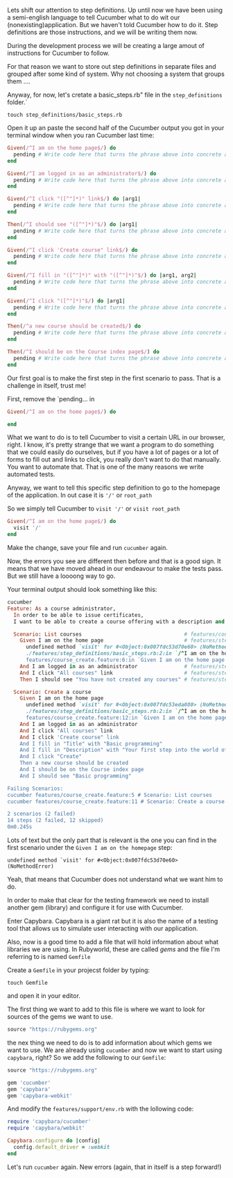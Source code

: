 Lets shift our attention to step definitions. Up until now we have been using a semi-english language to tell Cucumber what to do wit our (nonexisting)application.
But we haven't told Cucumber how to do it. Step definitions are those instructions, and we will be writing them now.

During the development process we will be creating a large amout of instructions for Cucumber to follow.

For that reason we want to store out step definitions in separate files and grouped after some kind of system. Why not choosing a system that groups them ....

Anyway, for now, let's cretate a basic_steps.rb" file in the `step_definitions` folder.`

```
touch step_definitions/basic_steps.rb
```

Open it up an paste the second half of the Cucumber output you got in your terminal window when you ran Cucumber last time:

```ruby
Given(/^I am on the home page$/) do
  pending # Write code here that turns the phrase above into concrete actions
end

Given(/^I am logged in as an administrator$/) do
  pending # Write code here that turns the phrase above into concrete actions
end

Given(/^I click "([^"]*)" link$/) do |arg1|
  pending # Write code here that turns the phrase above into concrete actions
end

Then(/^I should see "([^"]*)"$/) do |arg1|
  pending # Write code here that turns the phrase above into concrete actions
end

Given(/^I click 'Create course" link$/) do
  pending # Write code here that turns the phrase above into concrete actions
end

Given(/^I fill in "([^"]*)" with "([^"]*)"$/) do |arg1, arg2|
  pending # Write code here that turns the phrase above into concrete actions
end

Given(/^I click "([^"]*)"$/) do |arg1|
  pending # Write code here that turns the phrase above into concrete actions
end

Then(/^a new course should be created$/) do
  pending # Write code here that turns the phrase above into concrete actions
end

Then(/^I should be on the Course index page$/) do
  pending # Write code here that turns the phrase above into concrete actions
end
```

Our first goal is to make the first step in the first scenario to pass. That is a challenge in itself, trust me!

First, remove the `pending... in
```ruby
Given(/^I am on the home page$/) do

end
```

What we want to do is to tell Cucumber to visit a certain URL in our browser, right.
I know, it's pretty strange that we want a program to do something that we could easily do ourselves,
 but if you have a lot of pages or a lot of forms to fill out and links to click, you really don't want
 to do that manually. You want to automate that. That is one of the many reasons we write automated tests.

Anyway, we want to tell this specific step definition to go to the homepage of the application. In out case it is `'/'` or `root_path`

So we simply tell Cucumber to `visit '/'` or `visit root_path`

```ruby
Given(/^I am on the home page$/) do
  visit '/'
end
```

Make the change, save your file and run `cucumber` again.

Now, the errors you see are different then before and that is a good sign. It means that we have moved ahead in our endeavour to make the tests pass. But we still have a loooong way to go.

Your terminal output should look something like this:

```ruby
cucumber
Feature: As a course administrator,
  In order to be able to issue certificates,
  I want to be able to create a course offering with a description and multiple delivery dates

  Scenario: List courses                                 # features/course_create.feature:5
    Given I am on the home page                          # features/step_definitions/basic_steps.rb:1
      undefined method `visit' for #<Object:0x007fdc53d70e60> (NoMethodError)
      ./features/step_definitions/basic_steps.rb:2:in `/^I am on the home page$/'
      features/course_create.feature:6:in `Given I am on the home page'
    And I am logged in as an administrator               # features/step_definitions/basic_steps.rb:5
    And I click "All courses" link                       # features/step_definitions/basic_steps.rb:9
    Then I should see "You have not created any courses" # features/step_definitions/basic_steps.rb:13

  Scenario: Create a course                                                          # features/course_create.feature:11
    Given I am on the home page                                                      # features/step_definitions/basic_steps.rb:1
      undefined method `visit' for #<Object:0x007fdc53eda080> (NoMethodError)
      ./features/step_definitions/basic_steps.rb:2:in `/^I am on the home page$/'
      features/course_create.feature:12:in `Given I am on the home page'
    And I am logged in as an administrator                                           # features/step_definitions/basic_steps.rb:5
    And I click "All courses" link                                                   # features/step_definitions/basic_steps.rb:9
    And I click 'Create course" link                                                 # features/step_definitions/basic_steps.rb:17
    And I fill in "Title" with "Basic programming"                                   # features/step_definitions/basic_steps.rb:21
    And I fill in "Description" with "Your first step into the world of programming" # features/step_definitions/basic_steps.rb:21
    And I click "Create"                                                             # features/step_definitions/basic_steps.rb:25
    Then a new course should be created                                              # features/step_definitions/basic_steps.rb:29
    And I should be on the Course index page                                         # features/step_definitions/basic_steps.rb:33
    And I should see "Basic programming"                                             # features/step_definitions/basic_steps.rb:13

Failing Scenarios:
cucumber features/course_create.feature:5 # Scenario: List courses
cucumber features/course_create.feature:11 # Scenario: Create a course

2 scenarios (2 failed)
14 steps (2 failed, 12 skipped)
0m0.245s
```
Lots of text but the only part that is relevant is the one you can find in the first scenario under the `Given I am on the homepage` step:
```
undefined method `visit' for #<Object:0x007fdc53d70e60> (NoMethodError)
```

Yeah, that means that Cucumber does not understand what we want him to do.

In order to make that clear for the testing framework we need to install another gem (library) and configure it for use with Cucumber.

Enter Capybara. Capybara is a giant rat but it is also the name of a testing tool that allows us to simulate user interacting with our application.

Also, now is a good time to add a file that will hold information about what libraries we are using. In Rubyworld, these are called *gems* and the file I'm referring to is named `Gemfile`

Create a `Gemfile` in your projecst folder by typing:

```
touch Gemfile
```

and open it in your editor.

The first thing we want to add to this file is where we want to look for sources of the gems we want to use.

```ruby
source "https://rubygems.org"
```

the nex thing we need to do is to add information about which gems we want to use.
We are already using `cucumber` and now we want to start using `capybara`, right? So we add the following to our `Gemfile`:

```ruby
source "https://rubygems.org"

gem 'cucumber'
gem 'capybara'
gem 'capybara-webkit'
```

And modify the `features/support/env.rb` with the lollowing code:

```ruby
require 'capybara/cucumber'
require 'capybara/webkit'

Capybara.configure do |config|
  config.default_driver = :webkit
end
```

Let's run `cucumber` again. New errors (again, that in itself is a step forward!)








